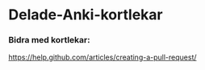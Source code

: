 # Delade-Anki-kortlekar

### Bidra med kortlekar:
https://help.github.com/articles/creating-a-pull-request/
